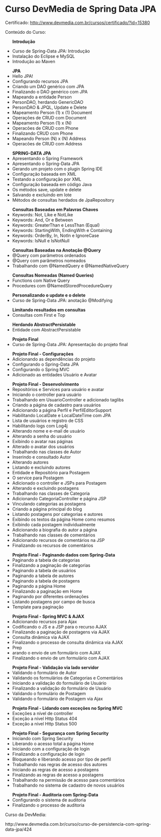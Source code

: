 <h1> Curso DevMedia de Spring Data JPA </h1>

Certificado: http://www.devmedia.com.br/cursos/certificado/?id=15380

<p>Conteúdo do Curso:</p>

<ul>

<b>Introdução</b>
<li>Curso de Spring-Data JPA: Introdução
<li>Instalação do Eclipse e MySQL
<li>Introdução ao Maven
</ul>

<ul>
<b>JPA</b>
<li>Hello JPA!
<li>Configurando recursos JPA
<li>Criando um DAO genérico com JPA
<li>Finalizando o DAO genérico com JPA
<li>Mapeando a entidade Person
<li>PersonDAO, herdando GenericDAO
<li>PersonDAO & JPQL, Update e Delete
<li>Mapeamento Person (1) x (1) Document
<li>Operações de CRUD com Document
<li>Mapeamento Person (1) x (N)
<li>Operacões de CRUD com Phone
<li>Finalizando CRUD com Phone
<li>Mapeando Person (N) x (N) Address
<li>Operacões de CRUD com Address
</ul>

<ul>
<b>SPRING-DATA JPA</b>
<li>Apresentando o Spring Framework
<li>Apresentando o Spring-Data JPA
<li>Gerando um projeto com o plugin Spring IDE
<li>Configuração baseada em XML
<li>Testando a configuração por XML
<li>Configuração baseada em código Java
<li>Os métodos save, update e delete
<li>Salvando e excluindo em lote
<li>Métodos de consultas herdados de JpaRepository
</ul>

<ul>
<b>Consultas Baseadas em Palavras Chaves</b>
<li>Keywords: Not, Like e NotLike
<li>Keywords: And, Or e Between
<li>Keywords: GreaterThan e LessThan (Equal)
<li>Keywords: StartingWith, EndingWith e Containing
<li>Keywords: OrderBy, In, NotIn e IgnoreCase
<li>Keywords: IsNull e IsNotNull
</ul>

<ul>
<b>Consultas Baseadas na Anotação @Query</b>
<li>@Query com parâmetros ordenados
<li>@Query com parâmetros nomeados
<li>Trabalhando com @NamedQuery e @NamedNativeQuery
</ul>

<ul>
<b>Consultas Nomeadas (Named Queries)</b>
<li>Functions com Native Query
<li>Procedures com @NamedStoredProcedureQuery
</ul>

<ul>
<b>Personalizando o update e o delete</b>
<li>Curso de Spring-Data JPA: anotação @Modifying
</ul>

<ul>
<b>Limitando resultados em consultas</b>
<li>Consultas com First e Top
</ul>

<ul>
<b>Herdando AbstractPersistable</b>
<li>Entidade com AbstractPersistable
</ul>

<ul>
<b>Projeto Final</b>
<li>Curso de Spring-Data JPA: Apresentação do projeto final
</ul>

<ul>
<b>Projeto Final - Configurações</b>
<li>Adicionando as dependências do projeto
<li>Configurando o Spring-Data JPA
<li>Configurando o Spring MVC
<li>Adicionado as entidades Usuário e Avatar
</ul>

<ul>
<b>Projeto Final - Desenvolvimento</b>
<li>Repositórios e Services para usuário e avatar
<li>Iniciando o controller para usuário
<li>Trabalhando em UsuarioController e adicionado taglibs
<li>Criando a página de cadastro para usuários
<li>Adicionando a página Perfil e PerfilEditorSupport
<li>Habilitando LocalDate e LocalDateTime com JPA
<li>Lista de usuários e registro de CSS
<li>Habilitando logs com Log4j
<li>Alterando nome e e-mail de usuário
<li>Alterando a senha do usuário
<li>Exibindo o avatar nas páginas
<li>Alterado o avatar dos usuários
<li>Trabalhando nas classes de Autor
<li>Inserindo e consultado Autor
<li>Alterando autores
<li>Listando e excluindo autores
<li>Entidade e Repositório para Postagem
<li>O service para Postagem
<li>Adicionado o controller e JSPs para Postagem
<li>Alterando e excluindo postagens
<li>Trabalhando nas classes de Categoria
<li>Adicionando CategoriaController e página JSP
<li>Vinculando categorias as postagens
<li>Criando a página principal do blog
<li>Listando postagens por categorias e autores
<li>Exibindo os textos da página Home como resumos
<li>Exibindo cada postagem individualmente
<li>Adicionando a biografia do autor a página
<li>Trabalhando nas classes de comentários
<li>Adicionando recursos de comentários na JSP
<li>Finalizando os recursos de comentários
</ul>

<ul>
<b>Projeto Final - Paginando dados com Spring-Data</b>
<li>Paginando a tabela de categorias
<li>Finalizando a paginação de categorias
<li>Paginando a tabela de usuários
<li>Paginando a tabela de autores
<li>Paginando a tabela de postagens
<li>Paginando a página Home
<li>Finalizando a paginação em Home
<li>Paginando por diferentes ordenações
<li>Listando postagens por campo de busca
<li>Template para paginação
</ul>

<ul>
<b>Projeto Final - Spring MVC & AJAX</b>
<li>Adicionando recursos para Ajax
<li>Codificando o JS e a JSP para o recurso AJAX
<li>Finalizando a paginação de postagens via AJAX
<li>Consulta dinâmica via AJAX
<li>Finalizando o processo de consulta dinâmica via AJAX
<li>Prep<li>arando o envio de um formulário com AJAX
<li>Finalizando o envio de um formulário com AJAX
</ul>

<ul>
<b>Projeto Final - Validação via lado servidor</b>
<li>Validando o formulário de Autor
<li>Validando os formulários de Categorias e Comentários
<li>Iniciando a validação do formulário de Usuário
<li>Finalizando a validação do formulário de Usuário
<li>Validando o formulário de Postagem
<li>Validando o formulário de Postagem via Ajax
</ul>

<ul>
<b>Projeto Final - Lidando com exceções no Spring MVC</b>
<li>Exceções a nível de controller
<li>Exceção a nível Http Status 404
<li>Exceção a nível Http Status 500
</ul>

<ul>
<b>Projeto Final - Segurança com Spring Security</b>
<li>Iniciando com Spring Security
<li>Liberando o acesso total a página Home
<li>Iniciando com a configuração de login
<li>Finalizando a configuração de login
<li>Bloqueando e liberando acesso por tipo de perfil
<li>Trabalhando nas regras de acesso dos autores
<li>Iniciando as regras de acesso a postagens
<li>Finalizando as regras de acesso a postagens
<li>Trabalhando na permissão de acesso para comentários
<li>Trabalhando no sistema de cadastro de novos usuários
</ul>

<ul>
<b>Projeto Final - Auditoria com Spring-Data</b>
<li>Configurando o sistema de auditoria
<li>Finalizando o processo de auditoria
</ul>

<p> Curso da DevMedia:</p> http://www.devmedia.com.br/curso/curso-de-persistencia-com-spring-data-jpa/424
